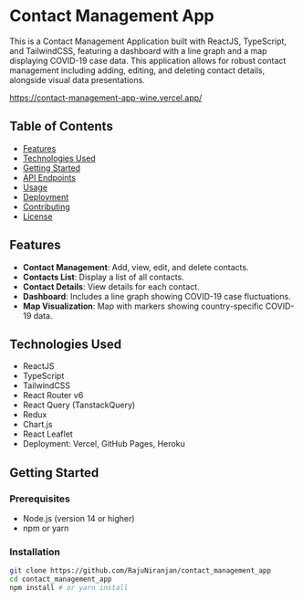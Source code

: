 # Contact Management App

This is a Contact Management Application built with ReactJS, TypeScript, and TailwindCSS, featuring a dashboard with a line graph and a map displaying COVID-19 case data. This application allows for robust contact management including adding, editing, and deleting contact details, alongside visual data presentations.

<a href="https://contact-management-app-wine.vercel.app/">https://contact-management-app-wine.vercel.app/</a>

## Table of Contents

- [Features](#features)
- [Technologies Used](#technologies-used)
- [Getting Started](#getting-started)
- [API Endpoints](#api-endpoints)
- [Usage](#usage)
- [Deployment](#deployment)
- [Contributing](#contributing)
- [License](#license)

## Features

- **Contact Management**: Add, view, edit, and delete contacts.
- **Contacts List**: Display a list of all contacts.
- **Contact Details**: View details for each contact.
- **Dashboard**: Includes a line graph showing COVID-19 case fluctuations.
- **Map Visualization**: Map with markers showing country-specific COVID-19 data.

## Technologies Used

- ReactJS
- TypeScript
- TailwindCSS
- React Router v6
- React Query (TanstackQuery)
- Redux
- Chart.js
- React Leaflet
- Deployment: Vercel, GitHub Pages, Heroku

## Getting Started

### Prerequisites

- Node.js (version 14 or higher)
- npm or yarn

### Installation

```bash
git clone https://github.com/RajuNiranjan/contact_management_app
cd contact_management_app
npm install # or yarn install
```
